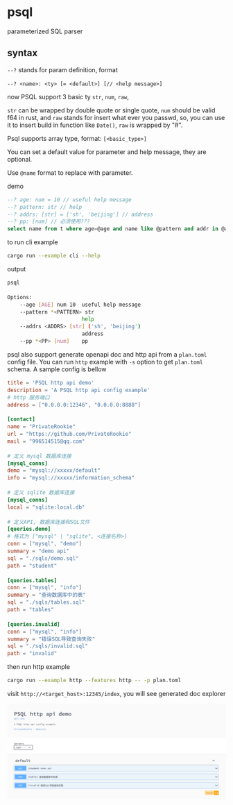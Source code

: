 # psql
parameterized SQL parser

## syntax

`--?` stands for param definition, format

`--? <name>: <ty> [= <default>] [// <help message>]`

now PSQL support 3 basic ty `str`, `num`, `raw`,

`str` can be wrapped by double quote or single quote, `num` should be valid f64 in rust, and
`raw` stands for insert what ever you passwd, so, you can use it to insert build in function like `Date()`, `raw` is wrapped by "#".

Psql supports array type, format: `[<basic_type>]`

You can set a default value for parameter and help message, they are optional.

Use `@name` format to replace with parameter.

demo

```sql
--? age: num = 10 // useful help message
--? pattern: str // help
--? addrs: [str] = ['sh', 'beijing'] // address
--? pp: [num] // 必须使用???
select name from t where age=@age and name like @pattern and addr in @addrs and scores in @pp
```

to run cli example

```bash
cargo run --example cli --help
```

output

```bash
psql

Options:
    --age [AGE] num 10  useful help message
    --pattern *<PATTERN> str
                        help
    --addrs <ADDRS> [str] ('sh', 'beijing')
                        address
    --pp *<PP> [num]    pp
```

psql also support generate openapi doc and http api from a `plan.toml` config file. You can run `http` example with `-s` option to get `plan.toml` schema. A sample config is bellow

```toml
title = 'PSQL http api demo'
description = 'A PSQL http api config example'
# http 服务端口
address = ["0.0.0.0:12346", "0.0.0.0:8888"]

[contact]
name = "PrivateRookie"
url = "https://github.com/PrivateRookie"
mail = "996514515@qq.com"

# 定义 mysql 数据库连接
[mysql_conns]
demo = "mysql://xxxxx/default"
info = "mysql://xxxxx/information_schema"

# 定义 sqlite 数据库连接
[mysql_conns]
local = "sqlite:local.db"

# 定义API, 数据库连接和SQL文件
[queries.demo]
# 格式为 ["mysql" | "sqlite", <连接名称>]
conn = ["mysql", "demo"]
summary = "demo api"
sql = "./sqls/demo.sql"
path = "student"

[queries.tables]
conn = ["mysql", "info"]
summary = "查询数据库中的表"
sql = "./sqls/tables.sql"
path = "tables"

[queries.invalid]
conn = ["mysql", "info"]
summary = "错误SQL导致查询失败"
sql = "./sqls/invalid.sql"
path = "invalid"

```

then run http example

```bash
cargo run --example http --features http -- -p plan.toml
```

visit `http://<target_host>:12345/index`, you will see generated doc explorer

![doc](assets/doc_explorer.png)
